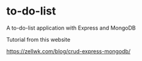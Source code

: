 # to-do-list
A to-do-list application with Express and MongoDB

Tutorial from this website

https://zellwk.com/blog/crud-express-mongodb/
